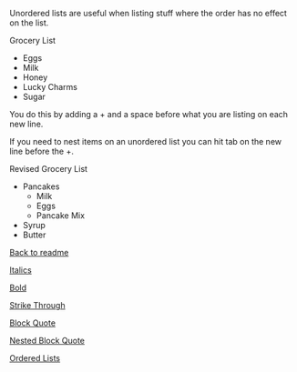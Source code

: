 Unordered lists are useful when listing stuff where the order has no effect on the list. 

Grocery List
+ Eggs
+ Milk
+ Honey
+ Lucky Charms
+ Sugar

You do this by adding a + and a space before what you are listing on each new line.

If you need to nest items on an unordered list you can hit tab on the new line before the +.

Revised Grocery List
+ Pancakes
  + Milk
  + Eggs
  + Pancake Mix 
+ Syrup
+ Butter


[Back to readme](README.md)

[Italics](italics.md)

[Bold](bold.md)

[Strike Through](strkthru.md)

[Block Quote](blkqt.md)

[Nested Block Quote](nstblkqt.md)

[Ordered Lists](ordlst.md)
